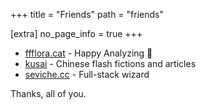 +++
title = "Friends"
path = "friends"

[extra]
no_page_info = true
+++

- [ffflora.cat](https://ffflora.cat) - Happy Analyzing 💙
- [kusai](kusai.bearblog.dev) - Chinese flash fictions and articles
- [seviche.cc](https://seviche.cc) - Full-stack wizard

Thanks, all of you.
